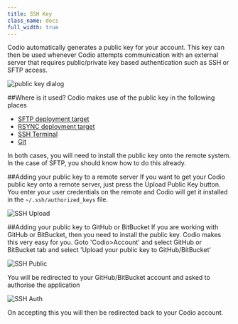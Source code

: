 ```yaml
---
title: SSH Key
class_name: docs
full_width: true
---
```


Codio automatically generates a public key for your account. This key can then be used whenever Codio attempts communication with an external server that requires public/private key based authentication such as SSH or SFTP access.

![public key dialog](/img/docs/prefs-account-ssh.png)

##Where is it used?
Codio makes use of the public key in the following places

- [SFTP deployment target](/docs/deployment/type-sftp)
- [RSYNC deployment target](/docs/deployment/type-rsync)
- [SSH Terminal](/docs/ssh)
- [Git](/docs/git)

In both cases, you will need to install the public key onto the remote system. In the case of SFTP, you should know how to do this already.

##Adding your public key to a remote server
If you want to get your Codio public key onto a remote server, just press the Upload Public Key button. You enter your user credentials on the remote and Codio will get it installed in the `~/.ssh/authorized_keys` file.

![SSH Upload](/img/docs/prefs-account-ssh-dialog.png)

##Adding your public key to GitHub or BitBucket
If you are working with GitHub or BitBucket, then you need to install the public key. Codio makes this very easy for you. Goto 'Codio>Account' and select GitHub or BitBucket tab and select 'Upload your public key to GitHub/BitBucket'

![SSH Public](/img/docs/prefs-account-gh1.png)

You will be redirected to your GitHub/BitBucket account and asked to authorise the application

![SSH Auth](/img/docs/prefs-account-ghauth.png)

On accepting this you will then be redirected back to your Codio account.

